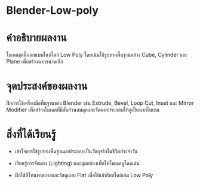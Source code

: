 # Blender-Low-poly
# คำอธิบายผลงาน
โมเดลชุดนี้ออกแบบในสไตล์ Low Poly โดยเน้นใช้รูปทรงพื้นฐานอย่าง Cube, Cylinder และ Plane เพื่อสร้างฉากขนาดเล็ก

# จุดประสงค์ของผลงาน
ฝึกการใช้เครื่องมือพื้นฐานของ Blender เช่น Extrude, Bevel, Loop Cut, Inset และ Mirror Modifier เพื่อสร้างโมเดลที่มีสัดส่วนสมดุลและจัดองค์ประกอบให้ดูเป็นฉากในเกม

# สิ่งที่ได้เรียนรู้
- เข้าใจการใช้รูปทรงพื้นฐานมาประกอบเป็นวัตถุจริงในชีวิตประจำวัน

- เรียนรู้การจัดแสง (Lighting) และมุมกล้องเพื่อให้โมเดลดูโดดเด่น

- ฝึกใช้สีโทนพาสเทลและวัสดุแบบ Flat เพื่อให้เข้ากับสไตล์เกม Low Poly

